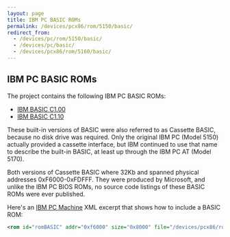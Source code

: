 ```yaml
---
layout: page
title: IBM PC BASIC ROMs
permalink: /devices/pcx86/rom/5150/basic/
redirect_from:
  - /devices/pc/rom/5150/basic/
  - /devices/pc/basic/
  - /devices/pcx86/rom/5160/basic/
---
```


IBM PC BASIC ROMs
---

The project contains the following IBM PC BASIC ROMs:

* [IBM BASIC C1.00](BASIC100.json)
* [IBM BASIC C1.10](../../5160/basic/BASIC110.json)

These built-in versions of BASIC were also referred to as Cassette BASIC, because no disk drive was required.
Only the original IBM PC (Model 5150) actually provided a cassette interface, but IBM continued to use that
name to describe the built-in BASIC, at least up through the IBM PC AT (Model 5170).

Both versions of Cassette BASIC where 32Kb and spanned physical addresses 0xF6000-0xFDFFF.  They were produced by
Microsoft, and unlike the IBM PC BIOS ROMs, no source code listings of these BASIC ROMs were ever published.

Here's an [IBM PC Machine](/devices/pcx86/machine/) XML excerpt that shows how to include a BASIC ROM:

```xml
<rom id="romBASIC" addr="0xf6000" size="0x8000" file="/devices/pcx86/rom/5150/basic/BASIC100.json"/>
```
